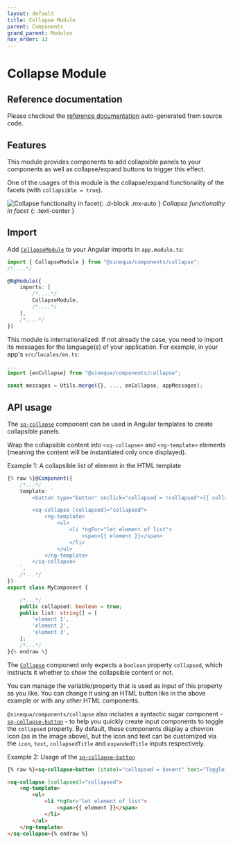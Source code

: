 ```yaml
---
layout: default
title: Collapse Module
parent: Components
grand_parent: Modules
nav_order: 13
---
```


# Collapse Module

## Reference documentation

Please checkout the [reference documentation]({{site.baseurl}}components/modules/CollapseModule.html) auto-generated from source code.

## Features

This module provides components to add collapsible panels to your components as well as collapse/expand buttons to trigger this effect.

One of the usages of this module is the collapse/expand functionality of the facets (with `collapsible = true`).

![Collapse functionality in facet]({{site.baseurl}}assets/modules/collapse/collapse-facet-example.png){: .d-block .mx-auto }
*Collapse functionality in facet*
{: .text-center }

## Import

Add [`CollapseModule`]({{site.baseurl}}components/modules/CollapseModule.html) to your Angular imports in `app.module.ts`:

```ts
import { CollapseModule } from "@sinequa/components/collapse";
/*....*/

@NgModule({
    imports: [
        /*....*/
        CollapseModule,
        /*....*/
    ],
    /*....*/
})
```

This module is internationalized: If not already the case, you need to import its messages for the language(s) of your application. For example, in your app's `src/locales/en.ts`:

```ts
...
import {enCollapse} from "@sinequa/components/collapse";

const messages = Utils.merge({}, ..., enCollapse, appMessages);
```

## API usage

The [`sq-collapse`]({{site.baseurl}}components/components/Collapse.html) component can be used in Angular templates to create collapsible panels.

Wrap the collapsible content into `<sq-collapse>` and `<ng-template>` elements (meaning the content will be instantiated only once displayed).

<doc-collapse></doc-collapse>

Example 1: A collapsible list of element in the HTML template

```ts
{% raw %}@Component({
    /*...*/
    template: `
        <button type="button" onclick="collapsed = !collapsed">{{ collapsed ? 'Expand' : 'Collapse' }}</button>

        <sq-collapse [collapsed]="collapsed">
            <ng-template>
                <ul>
                    <li *ngFor="let element of list">
                        <span>{{ element }}</span>
                    </li>
                </ul>
            </ng-template>
        </sq-collapse>
    `,
    /*...*/
})
export class MyComponent {

    /*...*/
    public collapsed: boolean = true;
    public list: string[] = [
        'element 1',
        'element 2',
        'element 3',
    ];
    /*...*/
}{% endraw %}
```

The [`Collapse`]({{site.baseurl}}components/components/Collapse.html) component only expects a `boolean` property `collapsed`, which instructs it whether to show the collapsible content or not.

You can manage the variable/property that is used as input of this property as you like.
You can change it using an HTML button like in the above example or with any other HTML components.

`@sinequa/components/collapse` also includes a syntactic sugar component - [`sq-collapse-button`]({{site.baseurl}}components/components/CollapseButton.html) - to help you quickly create input components to toggle the `collapsed` property. By default, these components display a chevron icon (as in the image above), but the icon and text can be customized via the `icon`, `text`, `collapsedTitle` and `expandedTitle` inputs respectively.

Example 2: Usage of the [`sq-collapse-button`]({{site.baseurl}}components/components/CollapseButton.html)

```html
{% raw %}<sq-collapse-button (state)="collapsed = $event" text="Toggle view"></sq-collapse-button>

<sq-collapse [collapsed]="collapsed">
    <ng-template>
        <ul>
            <li *ngFor="let element of list">
                <span>{{ element }}</span>
            </li>
        </ul>
    </ng-template>
</sq-collapse>{% endraw %}
```

<doc-collapse-button></doc-collapse-button>